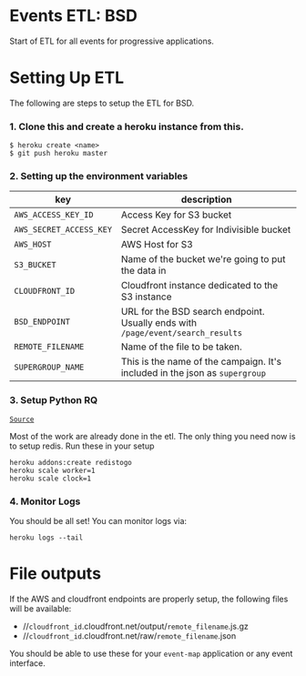 # Events ETL: BSD

Start of ETL for all events for progressive applications.

# Setting Up ETL

The following are steps to setup the ETL for BSD.

### 1. Clone this and create a heroku instance from this.

```
$ heroku create <name>
$ git push heroku master
```

### 2. Setting up the environment variables

| key | description |
|--- |--- |
| `AWS_ACCESS_KEY_ID` | Access Key for S3 bucket |
| `AWS_SECRET_ACCESS_KEY` | Secret AccessKey for Indivisible bucket |
| `AWS_HOST` | AWS Host for S3 |
| `S3_BUCKET` | Name of the bucket we're going to put the data in |
| `CLOUDFRONT_ID` | Cloudfront instance dedicated to the S3 instance |
| `BSD_ENDPOINT` | URL for the BSD search endpoint. Usually ends with `/page/event/search_results` |
| `REMOTE_FILENAME` | Name of the file to be taken. |
| `SUPERGROUP_NAME` | This is the name of the campaign. It's included in the json as `supergroup` |

### 3. Setup Python RQ

[`Source`](https://devcenter.heroku.com/articles/python-rq)

Most of the work are already done in the etl. The only thing you need now is to setup redis. Run these in your setup

```
heroku addons:create redistogo
heroku scale worker=1
heroku scale clock=1
```

### 4. Monitor Logs

You should be all set! You can monitor logs via:

```
heroku logs --tail
```

# File outputs

If the AWS and cloudfront endpoints are properly setup, the following files will be available:

* //`cloudfront_id`.cloudfront.net/output/`remote_filename`.js.gz
* //`cloudfront_id`.cloudfront.net/raw/`remote_filename`.json

You should be able to use these for your `event-map` application or any event interface.
